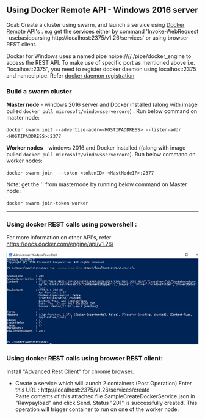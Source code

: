 
## Using Docker Remote API - Windows 2016 server
Goal: Create a cluster using swarm, and launch a service using [Docker Remote API's](https://docs.docker.com/engine/api/v1.26/) . 
e.g get the services either by command 'Invoke-WebRequest -usebasicparsing http://localhost:2375/v1.26/services' or using browser REST client. 

Docker for Windows uses a named pipe npipe:////./pipe/docker_engine to access the REST API. 
To make use of specific port as mentioned above i.e. "localhost:2375", you need to register docker daemon using localhost:2375 and named pipe. Refer [docker daemon registration](https://github.com/getreddy/getdocker/blob/master/dockerEngineAPI/dockerDaemonRegistration.ps1)

### Build a swarm cluster

**Master node** - windows 2016 server and Docker installed (along with image pulled `docker pull microsoft/windowsservercore`) . Run below command on master node:

`docker swarm init --advertise-addr=<HOSTIPADDRESS> --listen-addr <HOSTIPADDRESS>:2377`

**Worker nodes** - windows 2016 and Docker installed ((along with image pulled `docker pull microsoft/windowsservercore`). Run below command on worker nodes:

`docker swarm join  --token <tokenID> <MastNodeIP>:2377`

Note: get the '<tokenID>' from masternode by running below command on Master node:

`docker swarm join-token worker`

-----

### Using docker REST calls using powershell :
For more information on other API's, refer https://docs.docker.com/engine/api/v1.26/

![ScreenShot](https://github.com/getreddy/getdocker/blob/master/dockerEngineAPI/DockerServiceAPIScreenshot.png)

### Using docker REST calls using browser REST client:

Install "Advanced Rest Client" for chrome browser. 

- Create a service which will launch 2 containers 
(Post Operation) Enter this URL : http://localhost:2375/v1.26/services/create  
Paste contents of this attached file SampleCreateDockerService.json in "Rawpayload"  and click Send. Status "201" is successfully created.
This operation will trigger container to run on one of the worker node. 
